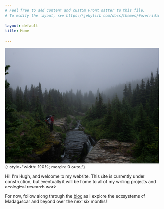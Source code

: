 ```yaml
---
# Feel free to add content and custom Front Matter to this file.
# To modify the layout, see https://jekyllrb.com/docs/themes/#overriding-theme-defaults

layout: default
title: Home

---
```


![Hiking in Glacier National Park, pic by Gabriel Ewig](/assets/glacier-creek.jpg)
{: style="width: 100%; margin: 0 auto;"}



Hi!
I'm Hugh, and welcome to my website. This site is currently under construction, but eventually it will be home to all of my writing projects and ecological research work.

For now, follow along through the [blog](/Blog-Posts) as I explore the ecosystems of Madagascar and beyond over the next six months!